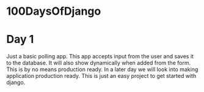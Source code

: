 # 100DaysOfDjango

# Day 1
Just a basic polling app.  This app accepts input from the user and saves it to the database.  It will also show dynamically when added from the form.  This is by no means production ready.  In a later day we will look into making application production ready.  This is just an easy project to get started with django.
